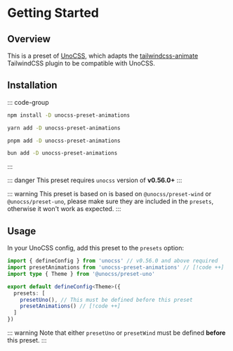 # Getting Started

## Overview

This is a preset of [UnoCSS](https://unocss.dev/), which adapts the [tailwindcss-animate](https://github.com/jamiebuilds/tailwindcss-animate) TailwindCSS plugin to be compatible with UnoCSS.

## Installation

::: code-group
```bash [npm]
npm install -D unocss-preset-animations
```
```bash [yarn]
yarn add -D unocss-preset-animations
```
```bash [pnpm]
pnpm add -D unocss-preset-animations
```
```bash [bun]
bun add -D unocss-preset-animations
```
:::

::: danger
This preset requires `unocss` version of **v0.56.0+**
:::

::: warning
This preset is based on is based on `@unocss/preset-wind` or `@unocss/preset-uno`, please make sure they are included in the `presets`, otherwise it won't work as expected.
:::

## Usage

In your UnoCSS config, add this preset to the `presets` option:

```ts
import { defineConfig } from 'unocss' // v0.56.0 and above required
import presetAnimations from 'unocss-preset-animations' // [!code ++]
import type { Theme } from '@unocss/preset-uno'

export default defineConfig<Theme>({
  presets: [
    presetUno(), // This must be defined before this preset
    presetAnimations() // [!code ++]
  ]
})
```

::: warning
Note that either `presetUno` or `presetWind` must be defined **before** this preset.
:::
